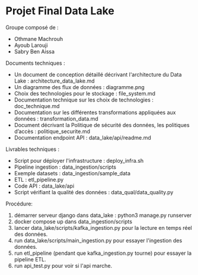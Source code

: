 # Projet Final Data Lake

Groupe composé de : 
- Othmane Machrouh
- Ayoub Larouji
- Sabry Ben Aissa


Documents techniques : 
- Un document de conception détaillé décrivant l'architecture du Data Lake : architecture_data_lake.md
- Un diagramme des flux de données : diagramme.png
- Choix des technologies pour le stockage : file_system.md
- Documentation technique sur les choix de technologies : doc_technique.md
- Documentation sur les différentes transformations appliquées aux données : transformation_data.md
- Document décrivant la Politique de sécurité des données, les politiques d’accès : politique_securite.md
- Documentation endpoint API : data_lake/api/readme.md

Livrables techniques : 
- Script pour déployer l'infrastructure : deploy_infra.sh
- Pipeline ingestion : data_ingestion/scripts
- Exemple datasets : data_ingestion/sample_data
- ETL : etl_pipeline.py
- Code API : data_lake/api
- Script vérifiant la qualité des données : data_qual/data_quality.py

Procédure: 
1. démarrer serveur django dans data_lake : python3 manage.py runserver 
2. docker compose up dans data_ingestion/scripts
3. lancer data_lake/scripts/kafka_ingestion.py pour la lecture en temps réel des données.
4. run data_lake/scripts/main_ingestion.py pour essayer l'ingestion des données.
5. run etl_pipeline (pendant que kafka_ingestion.py tourne) pour essayer la pipeline ETL.
6. run api_test.py pour voir si l'api marche. 